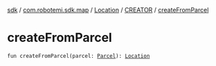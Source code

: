 [sdk](../../../index.md) / [com.robotemi.sdk.map](../../index.md) / [Location](../index.md) / [CREATOR](index.md) / [createFromParcel](./create-from-parcel.md)

# createFromParcel

`fun createFromParcel(parcel: `[`Parcel`](https://developer.android.com/reference/android/os/Parcel.html)`): `[`Location`](../index.md)